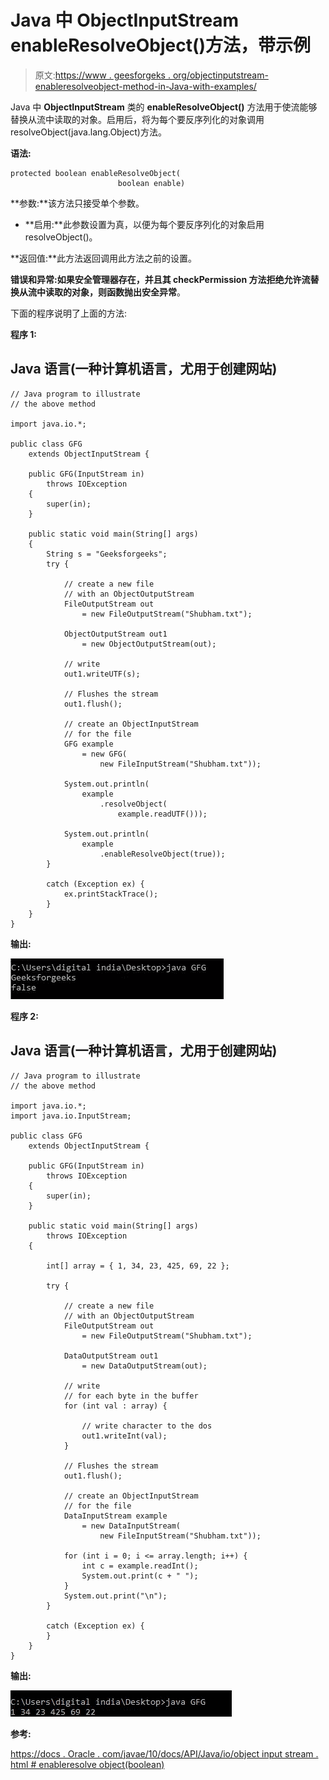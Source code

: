 # Java 中 ObjectInputStream enableResolveObject()方法，带示例

> 原文:[https://www . geesforgeks . org/objectinputstream-enableresolveobject-method-in-Java-with-examples/](https://www.geeksforgeeks.org/objectinputstream-enableresolveobject-method-in-java-with-examples/)

Java 中 **ObjectInputStream** 类的 **enableResolveObject()** 方法用于使流能够替换从流中读取的对象。启用后，将为每个要反序列化的对象调用 resolveObject(java.lang.Object)方法。

**语法:**

```
protected boolean enableResolveObject(
                        boolean enable)

```

**参数:**该方法只接受单个参数。

*   **启用:**此参数设置为真，以便为每个要反序列化的对象启用 resolveObject()。

**返回值:**此方法返回调用此方法之前的设置。

**错误和异常:**如果安全管理器存在，并且其 checkPermission 方法拒绝允许流替换从流中读取的对象，则函数抛出**安全异常**。

下面的程序说明了上面的方法:

**程序 1:**

## Java 语言(一种计算机语言，尤用于创建网站)

```
// Java program to illustrate
// the above method

import java.io.*;

public class GFG
    extends ObjectInputStream {

    public GFG(InputStream in)
        throws IOException
    {
        super(in);
    }

    public static void main(String[] args)
    {
        String s = "Geeksforgeeks";
        try {

            // create a new file
            // with an ObjectOutputStream
            FileOutputStream out
                = new FileOutputStream("Shubham.txt");

            ObjectOutputStream out1
                = new ObjectOutputStream(out);

            // write
            out1.writeUTF(s);

            // Flushes the stream
            out1.flush();

            // create an ObjectInputStream
            // for the file
            GFG example
                = new GFG(
                    new FileInputStream("Shubham.txt"));

            System.out.println(
                example
                    .resolveObject(
                        example.readUTF()));

            System.out.println(
                example
                    .enableResolveObject(true));
        }

        catch (Exception ex) {
            ex.printStackTrace();
        }
    }
}
```

**输出:**

[![](img/0d1669c8cc64020b14b29407646b8779.png)](https://media.geeksforgeeks.org/wp-content/uploads/20200601112613/enableResolveObject1.JPG)

**程序 2:**

## Java 语言(一种计算机语言，尤用于创建网站)

```
// Java program to illustrate
// the above method

import java.io.*;
import java.io.InputStream;

public class GFG
    extends ObjectInputStream {

    public GFG(InputStream in)
        throws IOException
    {
        super(in);
    }

    public static void main(String[] args)
        throws IOException
    {

        int[] array = { 1, 34, 23, 425, 69, 22 };

        try {

            // create a new file
            // with an ObjectOutputStream
            FileOutputStream out
                = new FileOutputStream("Shubham.txt");

            DataOutputStream out1
                = new DataOutputStream(out);

            // write
            // for each byte in the buffer
            for (int val : array) {

                // write character to the dos
                out1.writeInt(val);
            }

            // Flushes the stream
            out1.flush();

            // create an ObjectInputStream
            // for the file
            DataInputStream example
                = new DataInputStream(
                    new FileInputStream("Shubham.txt"));

            for (int i = 0; i <= array.length; i++) {
                int c = example.readInt();
                System.out.print(c + " ");
            }
            System.out.print("\n");
        }

        catch (Exception ex) {
        }
    }
}
```

**输出:**

[![](img/6f8f13db0758b35cb8ee3fd00ff7557d.png)](https://media.geeksforgeeks.org/wp-content/uploads/20200601112614/enableResolveObject2.JPG)

**参考:**

[https://docs . Oracle . com/javae/10/docs/API/Java/io/object input stream . html # enableresolve object(boolean)](https://docs.oracle.com/javase/10/docs/api/java/io/ObjectInputStream.html#enableResolveObject(boolean))